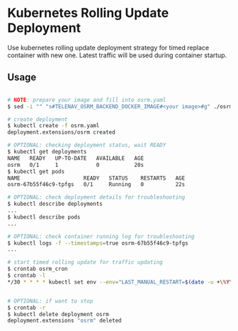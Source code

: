 # Kubernetes Rolling Update Deployment
Use kubernetes rolling update deployment strategy for timed replace container with new one. Latest traffic will be used during container startup.  

## Usage
```bash

# NOTE: prepare your image and fill into osrm.yaml
$ sed -i "" "s#TELENAV_OSRM_BACKEND_DOCKER_IMAGE#<your image>#g" ./osrm.yaml

# create deployment
$ kubectl create -f osrm.yaml  
deployment.extensions/osrm created

# OPTIONAL: checking deployment status, wait READY
$ kubectl get deployments 
NAME   READY   UP-TO-DATE   AVAILABLE   AGE
osrm   0/1     1            0           20s
$ kubectl get pods
NAME                    READY   STATUS    RESTARTS   AGE
osrm-67b55f46c9-tpfgs   0/1     Running   0          22s

# OPTIONAL: check deployment details for troubleshooting
$ kubectl describe deployments
...
$ kubectl describe pods
...

# OPTIONAL: check container running log for troubleshooting
$ kubectl logs -f --timestamps=true osrm-67b55f46c9-tpfgs
...

# start timed rolling update for traffic updating
$ crontab osrm_cron
$ crontab -l 
*/30 * * * * kubectl set env --env="LAST_MANUAL_RESTART=$(date -u +\%Y\%m\%dT\%H\%M\%S)" deploy/osrm >> ${HOME}/osrm_cron.log 2>&1


# OPTIONAL: if want to stop
$ crontab -r 
$ kubectl delete deployment osrm
deployment.extensions "osrm" deleted

```
